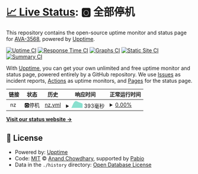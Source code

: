 # [📈 Live Status](https://AVA-3568.github.io/webupptime): <!--live status--> **🅾️ 全部停机**

This repository contains the open-source uptime monitor and status page for [AVA-3568](https://AVA-3568.github.io/webupptime), powered by [Upptime](https://github.com/upptime/upptime).

[![Uptime CI](https://github.com/AVA-3568/webupptime/workflows/Uptime%20CI/badge.svg)](https://github.com/AVA-3568/webupptime/actions?query=workflow%3A%22Uptime+CI%22)
[![Response Time CI](https://github.com/AVA-3568/webupptime/workflows/Response%20Time%20CI/badge.svg)](https://github.com/AVA-3568/webupptime/actions?query=workflow%3A%22Response+Time+CI%22)
[![Graphs CI](https://github.com/AVA-3568/webupptime/workflows/Graphs%20CI/badge.svg)](https://github.com/AVA-3568/webupptime/actions?query=workflow%3A%22Graphs+CI%22)
[![Static Site CI](https://github.com/AVA-3568/webupptime/workflows/Static%20Site%20CI/badge.svg)](https://github.com/AVA-3568/webupptime/actions?query=workflow%3A%22Static+Site+CI%22)
[![Summary CI](https://github.com/AVA-3568/webupptime/workflows/Summary%20CI/badge.svg)](https://github.com/AVA-3568/webupptime/actions?query=workflow%3A%22Summary+CI%22)

With [Upptime](https://upptime.js.org), you can get your own unlimited and free uptime monitor and status page, powered entirely by a GitHub repository. We use [Issues](https://github.com/AVA-3568/webupptime/issues) as incident reports, [Actions](https://github.com/AVA-3568/webupptime/actions) as uptime monitors, and [Pages](https://AVA-3568.github.io/webupptime) for the status page.

<!--start: status pages-->
<!-- This summary is generated by Upptime (https://github.com/upptime/upptime) -->
<!-- Do not edit this manually, your changes will be overwritten -->
<!-- prettier-ignore -->
| 链接 | 状态 | 历史 | 响应时间 | 正常运行时间 |
| --- | ------ | ------- | ------------- | ------ |
| <img alt="" src="https://icons.duckduckgo.com/ip3/null.ico" height="13"> nz | 🅾️停机 | [nz.yml](https://github.com/AVA-2568/webupptime/commits/HEAD/history/nz.yml) | <details><summary><img alt="响应时间图像" src="./graphs/nz/response-time-week.png" height="20"> 393毫秒</summary><br><a href="https://AVA-2568.github.io/webupptime/history/nz"><img alt="响应时间 309" src="https://img.shields.io/endpoint?url=https%3A%2F%2Fraw.githubusercontent.com%2FAVA-2568%2Fwebupptime%2FHEAD%2Fapi%2Fnz%2Fresponse-time.json"></a><br><a href="https://AVA-2568.github.io/webupptime/history/nz"><img alt="24 小时响应时间 0" src="https://img.shields.io/endpoint?url=https%3A%2F%2Fraw.githubusercontent.com%2FAVA-2568%2Fwebupptime%2FHEAD%2Fapi%2Fnz%2Fresponse-time-day.json"></a><br><a href="https://AVA-2568.github.io/webupptime/history/nz"><img alt="7 天正常运行时间 393" src="https://img.shields.io/endpoint?url=https%3A%2F%2Fraw.githubusercontent.com%2FAVA-2568%2Fwebupptime%2FHEAD%2Fapi%2Fnz%2Fresponse-time-week.json"></a><br><a href="https://AVA-2568.github.io/webupptime/history/nz"><img alt="30天的正常运行时间 319" src="https://img.shields.io/endpoint?url=https%3A%2F%2Fraw.githubusercontent.com%2FAVA-2568%2Fwebupptime%2FHEAD%2Fapi%2Fnz%2Fresponse-time-month.json"></a><br><a href="https://AVA-2568.github.io/webupptime/history/nz"><img alt="1年的正常运行时间 309" src="https://img.shields.io/endpoint?url=https%3A%2F%2Fraw.githubusercontent.com%2FAVA-2568%2Fwebupptime%2FHEAD%2Fapi%2Fnz%2Fresponse-time-year.json"></a></details> | <details><summary><a href="https://AVA-2568.github.io/webupptime/history/nz">0.00%</a></summary><a href="https://AVA-2568.github.io/webupptime/history/nz"><img alt="正常运行时间 85.89%" src="https://img.shields.io/endpoint?url=https%3A%2F%2Fraw.githubusercontent.com%2FAVA-2568%2Fwebupptime%2FHEAD%2Fapi%2Fnz%2Fuptime.json"></a><br><a href="https://AVA-2568.github.io/webupptime/history/nz"><img alt="24 小时正常运行时间 0.00%" src="https://img.shields.io/endpoint?url=https%3A%2F%2Fraw.githubusercontent.com%2FAVA-2568%2Fwebupptime%2FHEAD%2Fapi%2Fnz%2Fuptime-day.json"></a><br><a href="https://AVA-2568.github.io/webupptime/history/nz"><img alt="7 天正常运行时间 0.00%" src="https://img.shields.io/endpoint?url=https%3A%2F%2Fraw.githubusercontent.com%2FAVA-2568%2Fwebupptime%2FHEAD%2Fapi%2Fnz%2Fuptime-week.json"></a><br><a href="https://AVA-2568.github.io/webupptime/history/nz"><img alt="30天的正常运行时间 26.74%" src="https://img.shields.io/endpoint?url=https%3A%2F%2Fraw.githubusercontent.com%2FAVA-2568%2Fwebupptime%2FHEAD%2Fapi%2Fnz%2Fuptime-month.json"></a><br><a href="https://AVA-2568.github.io/webupptime/history/nz"><img alt="1年的正常运行时间 85.89%" src="https://img.shields.io/endpoint?url=https%3A%2F%2Fraw.githubusercontent.com%2FAVA-2568%2Fwebupptime%2FHEAD%2Fapi%2Fnz%2Fuptime-year.json"></a></details>

<!--end: status pages-->

[**Visit our status website →**](https://AVA-3568.github.io/webupptime)

## 📄 License

- Powered by: [Upptime](https://github.com/upptime/upptime)
- Code: [MIT](./LICENSE) © [Anand Chowdhary](https://anandchowdhary.com), supported by [Pabio](https://pabio.com)
- Data in the `./history` directory: [Open Database License](https://opendatacommons.org/licenses/odbl/1-0/)
